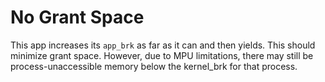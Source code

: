 No Grant Space
==============

This app increases its `app_brk` as far as it can and then yields. This should
minimize grant space. However, due to MPU limitations, there may still be
process-unaccessible memory below the kernel_brk for that process.

